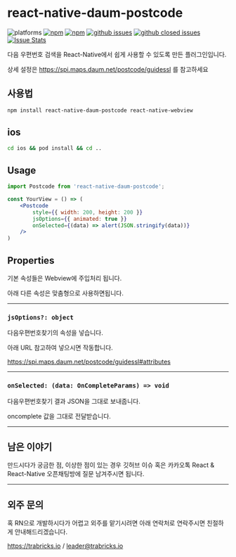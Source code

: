 
# react-native-daum-postcode

![platforms](https://img.shields.io/badge/platforms-Android%20%7C%20iOS-brightgreen.svg?style=flat-square&colorB=191A17)
[![npm](https://img.shields.io/npm/v/react-native-daum-postcode.svg?style=flat-square)](https://www.npmjs.com/package/react-native-daum-postcode)
[![npm](https://img.shields.io/npm/dm/react-native-daum-postcode.svg?style=flat-square&colorB=007ec6)](https://www.npmjs.com/package/react-native-daum-postcode)
[![github issues](https://img.shields.io/github/issues/trabricks/react-native-daum-postcode.svg?style=flat-square)](https://github.com/trabricks/react-native-daum-postcode/issues)
[![github closed issues](https://img.shields.io/github/issues-closed/trabricks/react-native-daum-postcode.svg?style=flat-square&colorB=44cc11)](https://github.com/trabricks/react-native-daum-postcode/issues?q=is%3Aissue+is%3Aclosed)
[![Issue Stats](https://img.shields.io/issuestats/i/github/trabricks/react-native-daum-postcode.svg?style=flat-square&colorB=44cc11)](http://github.com/trabricks/react-native-daum-postcode/issues)


다음 우편번호 검색을 React-Native에서 쉽게 사용할 수 있도록 만든 플러그인입니다.

상세 설정은 https://spi.maps.daum.net/postcode/guidessl 를 참고하세요


## 사용법

```bash
npm install react-native-daum-postcode react-native-webview
```

## ios
```bash
cd ios && pod install && cd ..
```

## Usage
```jsx
import Postcode from 'react-native-daum-postcode';

const YourView = () => (
    <Postcode
        style={{ width: 200, height: 200 }}
        jsOptions={{ animated: true }}
        onSelected={(data) => alert(JSON.stringify(data))}
    />
)
```

## Properties

기본 속성들은 Webview에 주입처리 됩니다.

아래 다른 속성은 맞춤형으로 사용하면됩니다.

---

### `jsOptions?: object`

다음우편번호찾기의 속성을 넣습니다.

아래 URL 참고하여 넣으시면 작동합니다.

https://spi.maps.daum.net/postcode/guidessl#attributes


---

### `onSelected: (data: OnCompleteParams) => void`

다음우편번호찾기 결과 JSON을 그대로 보내줍니다.

oncomplete 값을 그대로 전달받습니다.

---

## 남은 이야기

만드시다가 궁금한 점, 이상한 점이 있는 경우 깃허브 이슈 혹은 카카오톡 React & React-Native 오픈채팅방에 질문 남겨주시면 됩니다.

---

## 외주 문의

혹 RN으로 개발하시다가 어렵고 외주를 맡기시려면
아래 연락처로 연락주시면 친절하게 안내해드리겠습니다.

https://trabricks.io / leader@trabricks.io


 
